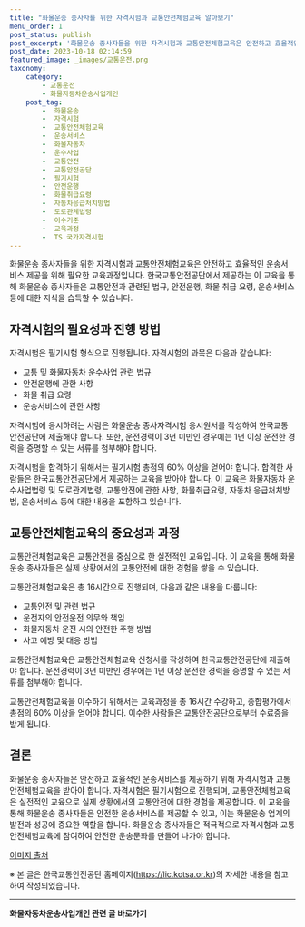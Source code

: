 ```yaml
---
title: "화물운송 종사자를 위한 자격시험과 교통안전체험교육 알아보기"
menu_order: 1
post_status: publish
post_excerpt: '화물운송 종사자들을 위한 자격시험과 교통안전체험교육은 안전하고 효율적인 운송서비스 제공을 위해 필요한 교육과정입니다. 한국교통안전공단에서 제공하는 이 교육을 통해 화물운송 종사자들은 교통안전과 관련된 법규, 안전운행, 화물 취급 요령, 운송서비스 등에 대한 지식을 습득할 수 있습니다.'
post_date: 2023-10-18 02:14:59
featured_image: _images/교통운전.png
taxonomy:
    category:
        - 교통운전
        - 화물자동차운송사업개인
    post_tag:
        -  화물운송
        -  자격시험
        -  교통안전체험교육
        -  운송서비스
        -  화물자동차
        -  운수사업
        -  교통안전
        -  교통안전공단
        -  필기시험
        -  안전운행
        -  화물취급요령
        -  자동차응급처치방법
        -  도로관계법령
        -  이수기준
        -  교육과정
        -  TS 국가자격시험
---
```




화물운송 종사자들을 위한 자격시험과 교통안전체험교육은 안전하고 효율적인 운송서비스 제공을 위해 필요한 교육과정입니다. 한국교통안전공단에서 제공하는 이 교육을 통해 화물운송 종사자들은 교통안전과 관련된 법규, 안전운행, 화물 취급 요령, 운송서비스 등에 대한 지식을 습득할 수 있습니다.

## 자격시험의 필요성과 진행 방법

자격시험은 필기시험 형식으로 진행됩니다. 자격시험의 과목은 다음과 같습니다:
- 교통 및 화물자동차 운수사업 관련 법규
- 안전운행에 관한 사항
- 화물 취급 요령
- 운송서비스에 관한 사항

자격시험에 응시하려는 사람은 화물운송 종사자격시험 응시원서를 작성하여 한국교통안전공단에 제출해야 합니다. 또한, 운전경력이 3년 미만인 경우에는 1년 이상 운전한 경력을 증명할 수 있는 서류를 첨부해야 합니다.

자격시험을 합격하기 위해서는 필기시험 총점의 60% 이상을 얻어야 합니다. 합격한 사람들은 한국교통안전공단에서 제공하는 교육을 받아야 합니다. 이 교육은 화물자동차 운수사업법령 및 도로관계법령, 교통안전에 관한 사항, 화물취급요령, 자동차 응급처치방법, 운송서비스 등에 대한 내용을 포함하고 있습니다.

## 교통안전체험교육의 중요성과 과정


교통안전체험교육은 교통안전을 중심으로 한 실전적인 교육입니다. 이 교육을 통해 화물운송 종사자들은 실제 상황에서의 교통안전에 대한 경험을 쌓을 수 있습니다.

교통안전체험교육은 총 16시간으로 진행되며, 다음과 같은 내용을 다룹니다:
- 교통안전 및 관련 법규
- 운전자의 안전운전 의무와 책임
- 화물자동차 운전 시의 안전한 주행 방법
- 사고 예방 및 대응 방법

교통안전체험교육은 교통안전체험교육 신청서를 작성하여 한국교통안전공단에 제출해야 합니다. 운전경력이 3년 미만인 경우에는 1년 이상 운전한 경력을 증명할 수 있는 서류를 첨부해야 합니다.

교통안전체험교육을 이수하기 위해서는 교육과정을 총 16시간 수강하고, 종합평가에서 총점의 60% 이상을 얻어야 합니다. 이수한 사람들은 교통안전공단으로부터 수료증을 받게 됩니다.

## 결론

화물운송 종사자들은 안전하고 효율적인 운송서비스를 제공하기 위해 자격시험과 교통안전체험교육을 받아야 합니다. 자격시험은 필기시험으로 진행되며, 교통안전체험교육은 실전적인 교육으로 실제 상황에서의 교통안전에 대한 경험을 제공합니다. 이 교육을 통해 화물운송 종사자들은 안전한 운송서비스를 제공할 수 있고, 이는 화물운송 업계의 발전과 성공에 중요한 역할을 합니다. 화물운송 종사자들은 적극적으로 자격시험과 교통안전체험교육에 참여하여 안전한 운송문화를 만들어 나가야 합니다.

[이미지 출처](image_source_url)

※ 본 글은 한국교통안전공단 홈페이지(https://lic.kotsa.or.kr)의 자세한 내용을 참고하여 작성되었습니다.

<!-- wp:separator -->
<hr class="wp-block-separator has-alpha-channel-opacity"/>
<!-- /wp:separator -->

<!-- wp:group {"backgroundColor":"base","layout":{"type":"constrained"}} -->
<div class="wp-block-group has-base-background-color has-background"><!-- wp:paragraph {"align":"center","fontSize":"medium"} -->
<p class="has-text-align-center has-large-font-size"><strong>화물자동차운송사업개인 관련 글 바로가기</strong></p>
<!-- /wp:paragraph -->


<!-- wp:latest-posts
{"categories":[{"id":2053,"count":19,"description":"","link":"https://uknowlaw.com/category/%ed%99%94%eb%ac%bc%ec%9e%90%eb%8f%99%ec%b0%a8%ec%9a%b4%ec%86%a1%ec%82%ac%ec%97%85%ea%b0%9c%ec%9d%b8/","name":"화물자동차운송사업개인","slug":"화물자동차운송사업개인","taxonomy":"category","parent":0,"meta":[],"_links":{"self":[{"href":"https://uknowlaw.com/wp-json/wp/v2/categories/2053"}],"collection":[{"href":"https://uknowlaw.com/wp-json/wp/v2/categories"}],"about":[{"href":"https://uknowlaw.com/wp-json/wp/v2/taxonomies/category"}],"wp:post_type":[{"href":"https://uknowlaw.com/wp-json/wp/v2/posts?categories=2053"}],"curies":[{"name":"wp","href":"https://api.w.org/{rel}","templated":true}]}}],"postsToShow":100,"excerptLength":28,"postLayout":"grid","columns":2,"featuredImageAlign":"left","featuredImageSizeSlug":"large","fontSize":18px} /--></div>
<!-- /wp:group -->